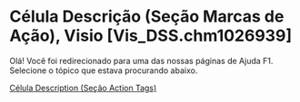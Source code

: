 
# Célula Descrição (Seção Marcas de Ação), Visio [Vis_DSS.chm1026939]

Olá! Você foi redirecionado para uma das nossas páginas de Ajuda F1. Selecione o tópico que estava procurando abaixo.

[Célula Description (Seção Action Tags)](http://msdn.microsoft.com/library/feb29b91-0f6e-6353-3dd0-7a280843a517%28Office.15%29.aspx)
